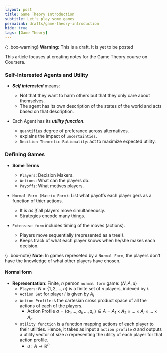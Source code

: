 ```yaml
---
layout: post
title: Game Theory Introduction
subtitle: Let's play some games
permalink: drafts/game-theory-introduction
hide: true
tags: [Game Theory]
---
```


{: .box-warning}
**Warning:** This is a draft. It is yet to be posted

This article focuses at creating notes for the Game Theory course on Coursera.

### Self-Interested Agents and Utility

- ***Self interested*** means:
  - Not that they want to harm others but that they only care about themselves.
  - The agent has its own description of the states of the world and acts based on that description.

- Each Agent has its ***utility function***.
  - `quantifies` degree of preferance across alternatives.
  - explains the impact of `uncertainties`.
  - `Decition-Theoretic Rationality`: act to maximize expected utility.

### Defining Games

- **Some Terms**
  - `Players`: Decision Makers.
  - `Actions`: What can the players do.
  - `Payoffs`: What motives players.

- `Normal Form (Matrix Form)`: List what payoffs each player gers as a function of thier actions.
  - It is *as if* all players move simultaneously.
  - Strategies encode many things.

- `Extensive form` includes timing of the moves (actions).
  - Players move sequentially (represented as a tree!).
  - Keeps track of what each player knows when he/she makes each decision.

{: .box-note}
**Note**: In games represeted by a `Normal Form`, the players don't have the knowledge of what other players have chosen.

#### Normal form

- **Representation**: Finite, $n$ person `normal form` game: $\langle N, A, u \rangle$
  - `Players`: $N = \{1, 2, ..., n\}$ is a finite set of $n$ players, indexed by $i$.
  - `Action Set` for player $i$ is given by $A_i$
  - `Action Profile` is the cartesian cross product space of all the actions of each of the players.
    - Action Profile $a = (a_1, ..., a_i, ..., a_n) \in A = A_1 \times A_2 \times ... \times A_i \times ... \times A_n$
  - `Utility function` is a function mapping actions of each player to their utilities. Hence, it takes as input a `action profile` $a$ and outputs a utility vector of size $n$ representing the utility of each player for that action profile.
    - $u: A \to \mathbb{R}^n$
